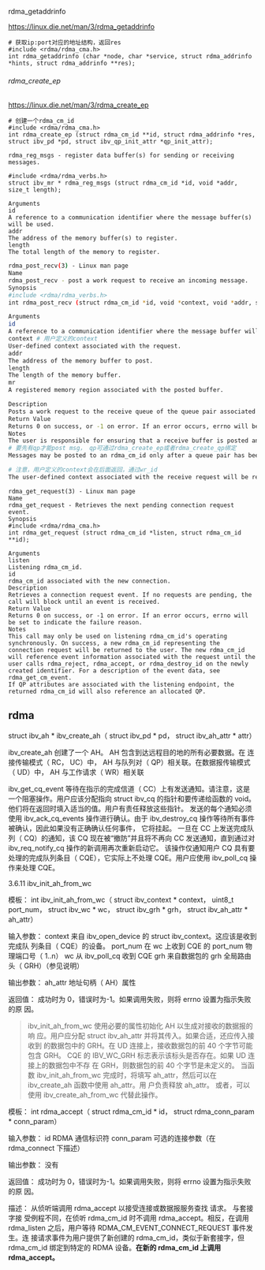 rdma_getaddrinfo

https://linux.die.net/man/3/rdma_getaddrinfo

```
# 获取ip:port对应的地址结构，返回res
#include <rdma/rdma_cma.h>
int rdma_getaddrinfo (char *node, char *service, struct rdma_addrinfo *hints, struct rdma_addrinfo **res);
```



###### rdma_create_ep

https://linux.die.net/man/3/rdma_create_ep

```
# 创建一个rdma_cm_id
#include <rdma/rdma_cma.h>
int rdma_create_ep (struct rdma_cm_id **id, struct rdma_addrinfo *res, struct ibv_pd *pd, struct ibv_qp_init_attr *qp_init_attr);
```



```
rdma_reg_msgs - register data buffer(s) for sending or receiving messages.

#include <rdma/rdma_verbs.h>
struct ibv_mr * rdma_reg_msgs (struct rdma_cm_id *id, void *addr, size_t length);

Arguments
id
A reference to a communication identifier where the message buffer(s) will be used.
addr
The address of the memory buffer(s) to register.
length
The total length of the memory to register.
```



```bash
rdma_post_recv(3) - Linux man page
Name
rdma_post_recv - post a work request to receive an incoming message.
Synopsis
#include <rdma/rdma_verbs.h>
int rdma_post_recv (struct rdma_cm_id *id, void *context, void *addr, size_t length, struct ibv_mr *mr);

Arguments
id
A reference to a communication identifier where the message buffer will be posted.
context # 用户定义的context
User-defined context associated with the request.
addr
The address of the memory buffer to post.
length
The length of the memory buffer.
mr
A registered memory region associated with the posted buffer.

Description
Posts a work request to the receive queue of the queue pair associated with the rdma_cm_id. The posted buffer will be queued to receive an incoming message sent by the remote peer.
Return Value
Returns 0 on success, or -1 on error. If an error occurs, errno will be set to indicate the failure reason.
Notes
The user is responsible for ensuring that a receive buffer is posted and large enough to contain all sent data before the peer posts the corresponding send message. The message buffer must have been registered before being posted, with the mr parameter referencing the registration. The buffer must remain registered until the receive completes.
# 要先有qp才能post msg， qp可通过rdma_create_ep或者rdma_create_qp绑定
Messages may be posted to an rdma_cm_id only after a queue pair has been associated with it. A queue pair is bound to an rdma_cm_id after calling rdma_create_ep or rdma_create_qp, if the rdma_cm_id is allocated using rdma_create_id.

# 注意，用户定义的context会在后面返回，通过wr_id
The user-defined context associated with the receive request will be returned to the user through the work completion wr_id, work request identifier, field.
```



```
rdma_get_request(3) - Linux man page
Name
rdma_get_request - Retrieves the next pending connection request event.
Synopsis
#include <rdma/rdma_cma.h>
int rdma_get_request (struct rdma_cm_id *listen, struct rdma_cm_id **id);

Arguments
listen
Listening rdma_cm_id.
id
rdma_cm_id associated with the new connection.
Description
Retrieves a connection request event. If no requests are pending, the call will block until an event is received.
Return Value
Returns 0 on success, or -1 on error. If an error occurs, errno will be set to indicate the failure reason.
Notes
This call may only be used on listening rdma_cm_id's operating synchronously. On success, a new rdma_cm_id representing the connection request will be returned to the user. The new rdma_cm_id will reference event information associated with the request until the user calls rdma_reject, rdma_accept, or rdma_destroy_id on the newly created identifier. For a description of the event data, see rdma_get_cm_event.
If QP attributes are associated with the listening endpoint, the returned rdma_cm_id will also reference an allocated QP.
```



## rdma

struct ibv_ah * ibv_create_ah（ struct ibv_pd * pd， struct ibv_ah_attr * attr）  

ibv_create_ah 创建了一个 AH。 AH 包含到达远程目的地的所有必要数据。在 连接传输模式（ RC， UC）中， AH 与队列对（ QP）相关联。在数据报传输模式 （ UD）中， AH 与工作请求（ WR）相关联  



ibv_get_cq_event 等待在指示的完成信道（ CC）上有发送通知。请注意，这是 一个阻塞操作。用户应该分配指向 struct ibv_cq 的指针和要传递给函数的 void。他们将在返回时填入适当的值。用户有责任释放这些指针。 发送的每个通知必须使用 ibv_ack_cq_events 操作进行确认。由于 ibv_destroy_cq 操作等待所有事件被确认，因此如果没有正确确认任何事件， 它将挂起。 一旦在 CC 上发送完成队列（ CQ）的通知，该 CQ 现在被“撤防”并且将不再向 CC 发送通知，直到通过对 ibv_req_notify_cq 操作的新调用再次重新启动它。 该操作仅通知用户 CQ 具有要处理的完成队列条目（ CQE），它实际上不处理 CQE。用户应使用 ibv_poll_cq 操作来处理 CQE。  



3.6.11 ibv_init_ah_from_wc 

模板： int ibv_init_ah_from_wc（ struct ibv_context * context， uint8_t port_num， struct ibv_wc * wc， struct ibv_grh * grh， struct ibv_ah_attr * ah_attr） 

输入参数： context 来自 ibv_open_device 的 struct ibv_context。这应该是收到完成队 列条目（ CQE）的设备。 port_num 在 wc 上收到 CQE 的 port_num 物理端口号（ 1..n） wc 从 ibv_poll_cq 收到 CQE grh 来自数据包的 grh 全局路由头（ GRH）（参见说明）

输出参数： ah_attr 地址句柄（ AH）属性 

返回值： 成功时为 0，错误时为-1。如果调用失败，则将 errno 设置为指示失败的原 因。  

> ibv_init_ah_from_wc 使用必要的属性初始化 AH 以生成对接收的数据报的响 应。用户应分配 struct ibv_ah_attr 并将其传入。如果合适，还应传入接收到 的数据包中的 GRH。在 UD 连接上，接收数据包的前 40 个字节可能包含 GRH。 CQE 的 IBV_WC_GRH 标志表示该标头是否存在。如果 UD 连接上的数据包中不存 在 GRH，则数据包的前 40 个字节是未定义的。 当函数 ibv_init_ah_from_wc 完成时，将填写 ah_attr，然后可以在 ibv_create_ah 函数中使用 ah_attr。用 户负责释放 ah_attr。 或者，可以使用 ibv_create_ah_from_wc 代替此操作。  



模板： int rdma_accept（ struct rdma_cm_id * id， struct rdma_conn_param * conn_param） 

输入参数： id RDMA 通信标识符 conn_param 可选的连接参数（在 rdma_connect 下描述） 

输出参数： 没有 

返回值： 成功时为 0，错误时为-1。如果调用失败，则将 errno 设置为指示失败的原 因。 

描述： 从侦听端调用 rdma_accept 以接受连接或数据报服务查找 请求。 与套接字接 受例程不同，在侦听 rdma_cm_id 时不调用 rdma_accept。相反，在调用 rdma_listen 之后，用户等待 RDMA_CM_EVENT_CONNECT_REQUEST 事件发生。连 接请求事件为用户提供了新创建的 rdma_cm_id，类似于新套接字，但 rdma_cm_id 绑定到特定的 RDMA 设备。**在新的 rdma_cm_id 上调用 rdma_accept。**  

